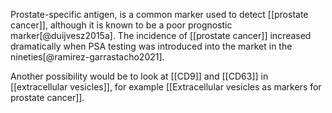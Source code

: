 Prostate-specific antigen, is a common marker used to detect [[prostate cancer]], although it is known to be a poor prognostic marker[@duijvesz2015a]. The incidence of [[prostate cancer]] increased dramatically when PSA testing was introduced into the market in the nineties[@ramirez-garrastacho2021].


Another possibility would be to look at [[CD9]] and [[CD63]] in [[extracellular vesicles]], for example [[Extracellular vesicles as markers for prostate cancer]].
